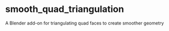 # smooth_quad_triangulation
A Blender add-on for triangulating quad faces to create smoother geometry
